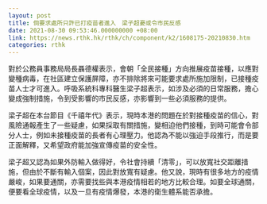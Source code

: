 ```yaml
---
layout: post
title: 倘要求處所只許已打疫苗者進入　梁子超憂或令市民反感
date: 2021-08-30 09:53:46.000000000 +08:00
link: https://news.rthk.hk/rthk/ch/component/k2/1608175-20210830.htm
categories: rthk
---
```


對於公務員事務局局長聶德權表示，會朝「全民接種」方向推展疫苗接種，以應對變種病毒，在社區建立保護屏障，亦不排除將來可能要求處所施加限制，已接種疫苗人士才可進入。呼吸系統科專科醫生梁子超表示，如涉及必須的日常服務，擔心變成強制措施，令到受影響的市民反感，亦影響到一些必須服務的提供。

梁子超在本台節目《千禧年代》表示，現時本港的問題在於對接種疫苗的信心，對風險通報產生了一些疑慮，如果採取有關措施，變相迫他們接種，到時可能會令部分人士，例如未接種疫苗的長者有心理壓力。他認為不能以強迫手段推行，而是要正面解釋，又希望政府能加強宣傳疫苗的安全性。

梁子超又認為如果外防輸入做得好，令社會持續「清零」，可以放寬社交距離措施，但由於不斷有輸入個案，因此對放寬有疑慮。他又說，現時有很多地方的疫情嚴峻，如果要通關，亦需要找些與本港疫情相若的地方比較合理。如要全球通關，便要看全球疫情，以及一旦有疫情爆發，本港的衛生體系能否承擔。
